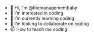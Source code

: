 - 👋 Hi, I’m @themanagementbaby
- 👀 I’m interested in coding
- 🌱 I’m currently learning coding
- 💞️ I’m looking to collaborate on coding
- 📫 How to teach me coding

<!---
themanagementbaby/themanagementbaby is a ✨ special ✨ repository because its `README.md` (this file) appears on your GitHub profile.
You can click the Preview link to take a look at your changes.
--->
